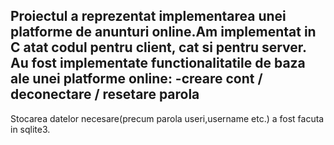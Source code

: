 Proiectul a reprezentat implementarea unei platforme de anunturi online.Am implementat in C atat codul pentru client, cat si pentru server.
Au fost implementate functionalitatile de baza ale unei platforme online:
  -creare cont / deconectare / resetare parola
  -
Stocarea datelor necesare(precum parola useri,username etc.) a fost facuta in sqlite3.
